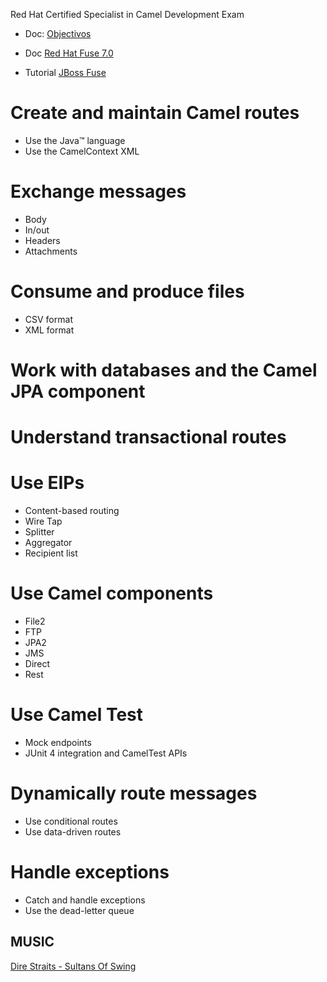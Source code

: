 Red Hat Certified Specialist in Camel Development Exam

- Doc: [Objectivos](https://www.redhat.com/en/services/training/ex421-red-hat-certified-specialist-in-camel-development-exam?section=Objectives)

- Doc [Red Hat Fuse 7.0](https://access.redhat.com/documentation/en-us/red_hat_fuse/7.5/)

- Tutorial [JBoss Fuse](https://www.tutorialspoint.com/jboss_fuse/index.htm)
 
# Create and maintain Camel routes
- Use the Java™ language
- Use the CamelContext XML

# Exchange messages
- Body
- In/out
- Headers
- Attachments

# Consume and produce files
- CSV format
- XML format

# Work with databases and the Camel JPA component

# Understand transactional routes

# Use EIPs
- Content-based routing
- Wire Tap
- Splitter
- Aggregator
- Recipient list

# Use Camel components
- File2
- FTP
- JPA2
- JMS
- Direct
- Rest

# Use Camel Test
- Mock endpoints
- JUnit 4 integration and CamelTest APIs

# Dynamically route messages
- Use conditional routes
- Use data-driven routes

# Handle exceptions
- Catch and handle exceptions
- Use the dead-letter queue

## MUSIC

[Dire Straits - Sultans Of Swing](https://www.youtube.com/watch?v=h0ffIJ7ZO4U)

